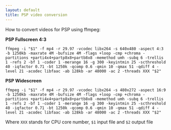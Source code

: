 ```yaml
--- 
layout: default
title: PSP video conversion
---
```

How to convert videos for PSP using ffmpeg:

**PSP Fullscreen 4:3**

`ffmpeg -i "$1" -f mp4 -r 29.97 -vcodec libx264 -s 640x480 -aspect 4:3 -b 1250kb -maxrate 4M -bufsize 4M -flags +loop -cmp +chroma -partitions +parti4x4+partp8x8+partb8x8 -memethod umh -subq 6 -trellis 1 -refs 2 -bf 1 -coder 1 -merange 16 -g 300 -keyintmin 25 -scthreshold 40 -iqfactor 0.71 -bt 1250k -qcomp 0.6 -qmin 10 -qmax 51 -qdiff 4 -level 21 -acodec libfaac -ab 128kb -ar 48000 -ac 2 -threads XXX "$2"`

**PSP Widescreen**

`ffmpeg -i "$1" -f mp4 -r 29.97 -vcodec libx264 -s 480x272 -aspect 16:9 -b 1250kb -maxrate 4M -bufsize 4M -flags +loop -cmp +chroma -partitions +parti4x4+partp8x8+partb8x8 -memethod umh -subq 6 -trellis 1 -refs 2 -bf 1 -coder 1 -merange 16 -g 300 -keyintmin 25 -scthreshold 40 -iqfactor 0.71 -bt 1250k -qcomp 0.6 -qmin 10 -qmax 51 -qdiff 4 -level 21 -acodec libfaac -ab 128kb -ar 48000 -ac 2 -threads XXX "$2"`

Where `XXX` stands for CPU core number, `$1` input file and `$2` output file
